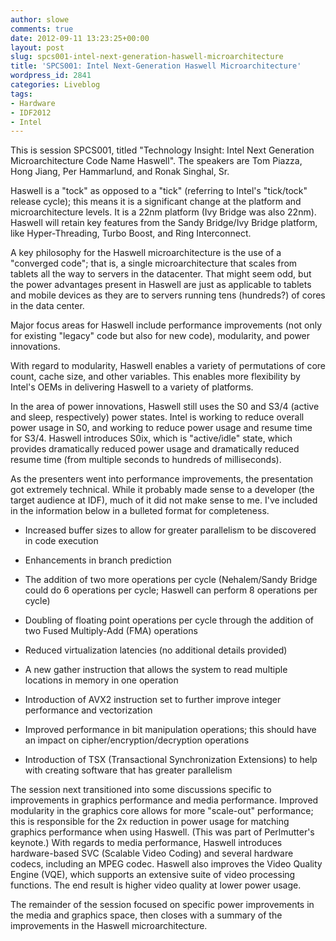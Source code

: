```yaml
---
author: slowe
comments: true
date: 2012-09-11 13:23:25+00:00
layout: post
slug: spcs001-intel-next-generation-haswell-microarchitecture
title: 'SPCS001: Intel Next-Generation Haswell Microarchitecture'
wordpress_id: 2841
categories: Liveblog
tags:
- Hardware
- IDF2012
- Intel
---
```


This is session SPCS001, titled "Technology Insight: Intel Next Generation Microarchitecture Code Name Haswell". The speakers are Tom Piazza, Hong Jiang, Per Hammarlund, and Ronak Singhal, Sr.

Haswell is a "tock" as opposed to a "tick" (referring to Intel's "tick/tock" release cycle); this means it is a significant change at the platform and microarchitecture levels. It is a 22nm platform (Ivy Bridge was also 22nm). Haswell will retain key features from the Sandy Bridge/Ivy Bridge platform, like Hyper-Threading, Turbo Boost, and Ring Interconnect.

A key philosophy for the Haswell microarchitecture is the use of a "converged code"; that is, a single microarchitecture that scales from tablets all the way to servers in the datacenter. That might seem odd, but the power advantages present in Haswell are just as applicable to tablets and mobile devices as they are to servers running tens (hundreds?) of cores in the data center.

Major focus areas for Haswell include performance improvements (not only for existing "legacy" code but also for new code), modularity, and power innovations.

With regard to modularity, Haswell enables a variety of permutations of core count, cache size, and other variables. This enables more flexibility by Intel's OEMs in delivering Haswell to a variety of platforms.

In the area of power innovations, Haswell still uses the S0 and S3/4 (active and sleep, respectively) power states. Intel is working to reduce overall power usage in S0, and working to reduce power usage and resume time for S3/4. Haswell introduces S0ix, which is "active/idle" state, which provides dramatically reduced power usage and dramatically reduced resume time (from multiple seconds to hundreds of milliseconds).

As the presenters went into performance improvements, the presentation got extremely technical. While it probably made sense to a developer (the target audience at IDF), much of it did not make sense to me. I've included in the information below in a bulleted format for completeness.

* Increased buffer sizes to allow for greater parallelism to be discovered in code execution

* Enhancements in branch prediction

* The addition of two more operations per cycle (Nehalem/Sandy Bridge could do 6 operations per cycle; Haswell can perform 8 operations per cycle)

* Doubling of floating point operations per cycle through the addition of two Fused Multiply-Add (FMA) operations

* Reduced virtualization latencies (no additional details provided)

* A new gather instruction that allows the system to read multiple locations in memory in one operation

* Introduction of AVX2 instruction set to further improve integer performance and vectorization

* Improved performance in bit manipulation operations; this should have an impact on cipher/encryption/decryption operations

* Introduction of TSX (Transactional Synchronization Extensions) to help with creating software that has greater parallelism

The session next transitioned into some discussions specific to improvements in graphics performance and media performance. Improved modularity in the graphics core allows for more "scale-out" performance; this is responsible for the 2x reduction in power usage for matching graphics performance when using Haswell. (This was part of Perlmutter's keynote.) With regards to media performance, Haswell introduces hardware-based SVC (Scalable Video Coding) and several hardware codecs, including an MPEG codec. Haswell also improves the Video Quality Engine (VQE), which supports an extensive suite of video processing functions. The end result is higher video quality at lower power usage.

The remainder of the session focused on specific power improvements in the media and graphics space, then closes with a summary of the improvements in the Haswell microarchitecture.
